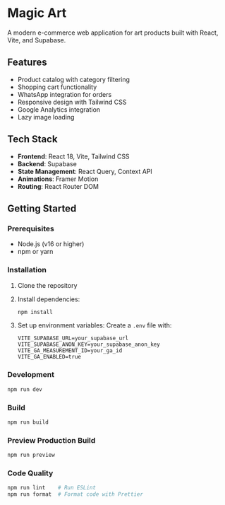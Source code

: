 # Magic Art

A modern e-commerce web application for art products built with React, Vite, and Supabase.

## Features

- Product catalog with category filtering
- Shopping cart functionality
- WhatsApp integration for orders
- Responsive design with Tailwind CSS
- Google Analytics integration
- Lazy image loading

## Tech Stack

- **Frontend**: React 18, Vite, Tailwind CSS
- **Backend**: Supabase
- **State Management**: React Query, Context API
- **Animations**: Framer Motion
- **Routing**: React Router DOM

## Getting Started

### Prerequisites

- Node.js (v16 or higher)
- npm or yarn

### Installation

1. Clone the repository
2. Install dependencies:
   ```bash
   npm install
   ```

3. Set up environment variables:
   Create a `.env` file with:
   ```
   VITE_SUPABASE_URL=your_supabase_url
   VITE_SUPABASE_ANON_KEY=your_supabase_anon_key
   VITE_GA_MEASUREMENT_ID=your_ga_id
   VITE_GA_ENABLED=true
   ```

### Development

```bash
npm run dev
```

### Build

```bash
npm run build
```

### Preview Production Build

```bash
npm run preview
```

### Code Quality

```bash
npm run lint    # Run ESLint
npm run format  # Format code with Prettier
```
